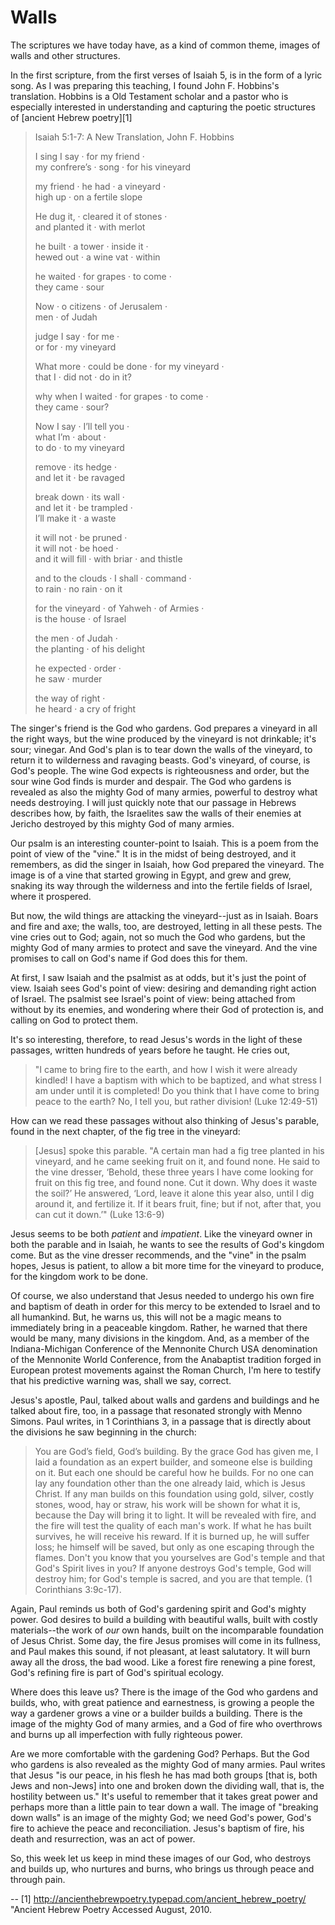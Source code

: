 # Walls #

The scriptures we have today have, as a kind of common theme, images of walls and other structures.

In the first scripture, from the first verses of Isaiah 5, is in the form of a lyric song. As I was preparing this teaching, I found John F. Hobbins's translation. Hobbins is a Old Testament scholar and a pastor who is especially interested in understanding and capturing the poetic structures of [ancient Hebrew poetry][1] 
 
> Isaiah 5:1-7: A New Translation, John F. Hobbins 
>  
> I sing I say · for my friend ·  
> my confrere’s · song · for his vineyard 
>  
> my friend · he had · a vineyard ·  
> high up · on a fertile slope 
>  
> He dug it, · cleared it of stones ·  
> and planted it · with merlot 
>  
> he built · a tower · inside it ·  
> hewed out · a wine vat · within 
>  
> he waited · for grapes · to come ·  
> they came · sour  
>  
> Now · o citizens · of Jerusalem ·  
> men · of Judah 
>  
> judge I say · for me ·  
> or for · my vineyard 
>  
> What more · could be done · for my vineyard ·  
> that I · did not · do in it? 
>  
> why when I waited · for grapes · to come ·  
> they came · sour?
> 
> Now I say · I’ll tell you ·  
> what I’m · about ·  
> to do · to my vineyard 
>  
> remove · its hedge ·  
> and let it · be ravaged 
>  
> break down · its wall ·  
> and let it · be trampled ·  
> I’ll make it · a waste 
>  
> it will not · be pruned ·  
> it will not · be hoed ·  
> and it will fill · with briar · and thistle 
>  
> and to the clouds · I shall · command ·  
> to rain · no rain · on it  
>  
> for the vineyard · of Yahweh · of Armies ·  
> is the house · of Israel 
>  
> the men · of Judah ·  
> the planting · of his delight 
>  
> he expected · order ·  
> he saw · murder
>  
> the way of right ·  
> he heard · a cry of fright 


The singer's friend is the God who gardens. God prepares a vineyard in all the right ways, but the wine produced by the vineyard is not drinkable; it's sour; vinegar. And God's plan is to tear down the walls of the vineyard, to return it to wilderness and ravaging beasts. God's vineyard, of course, is God's people. The wine God expects is righteousness and order, but the sour wine God finds is murder and despair. The God who gardens is revealed as also the mighty God of many armies, powerful to destroy what needs destroying. I will just quickly note that our passage in Hebrews describes how, by faith, the Israelites saw the walls of their enemies at Jericho destroyed by this mighty God of many armies.

Our psalm is an interesting counter-point to Isaiah. This is a poem from the point of view of the "vine." It is in the midst of being destroyed, and it remembers, as did the singer in Isaiah, how God prepared the vineyard. The image is of a vine that started growing in Egypt, and grew and grew, snaking its way through the wilderness and into the fertile fields of Israel, where it prospered. 

But now, the wild things are attacking the vineyard--just as in Isaiah. Boars and fire and axe; the walls, too, are destroyed, letting in all these pests. The vine cries out to God; again, not so much the God who gardens, but the mighty God of many armies to protect and save the vineyard. And the vine promises to call on God's name if God does this for them. 

At first, I saw Isaiah and the psalmist as at odds, but it's just the point of view. Isaiah sees God's point of view: desiring and demanding right action of Israel. The psalmist see Israel's point of view: being attached from without by its enemies, and wondering where their God of protection is, and calling on God to protect them.

It's so interesting, therefore, to read Jesus's words in the light of these passages, written hundreds of years before he taught. He cries out,

>  "I came to bring fire to the earth, and how I wish it were already kindled! I have a baptism with which to be baptized, and what stress I am under until it is completed! Do you think that I have come to bring peace to the earth? No, I tell you, but rather division! (Luke 12:49-51)

How can we read these passages without also thinking of Jesus's parable, found in the next chapter, of the fig tree in the vineyard:

> [Jesus] spoke this parable. "A certain man had a fig tree planted in his vineyard, and he came seeking fruit on it, and found none. He said to the vine dresser, ‘Behold, these three years I have come looking for fruit on this fig tree, and found none. Cut it down. Why does it waste the soil?’ He answered, ‘Lord, leave it alone this year also, until I dig around it, and fertilize it. If it bears fruit, fine; but if not, after that, you can cut it down.’" (Luke 13:6-9)

Jesus seems to be both _patient_ and _impatient_. Like the vineyard owner in both the parable and in Isaiah, he wants to see the results of God's kingdom come. But as the vine dresser recommends, and the "vine" in the psalm hopes, Jesus is patient, to allow a bit more time for the vineyard to produce, for the kingdom work to be done. 

Of course, we also understand that Jesus needed to undergo his own fire and baptism of death in order for this mercy to be extended to Israel and to all humankind. But, he warns us, this will not be a magic means to immediately bring in a peaceable kingdom. Rather, he warned that there would be many, many divisions in the kingdom. And, as a member of the Indiana-Michigan Conference of the Mennonite Church USA denomination of the Mennonite World Conference, from the Anabaptist tradition forged in European protest movements against the Roman Church, I'm here to testify that his predictive warning was, shall we say, correct.

Jesus's apostle, Paul, talked about walls and gardens and buildings and he talked about fire, too, in a passage that resonated strongly with Menno Simons. Paul writes, in 1 Corinthians 3, in a passage that is directly about the divisions he saw beginning in the church:

> You are God’s field, God’s building. By the grace God has given me, I laid a foundation as an expert builder, and someone else is building on it. But each one should be careful how he builds. For no one can lay any foundation other than the one already laid, which is Jesus Christ. If any man builds on this foundation using gold, silver, costly stones, wood, hay or straw, his work will be shown for what it is, because the Day will bring it to light. It will be revealed with fire, and the fire will test the quality of each man's work. If what he has built survives, he will receive his reward. If it is burned up, he will suffer loss; he himself will be saved, but only as one escaping through the flames. Don't you know that you yourselves are God's temple and that God's Spirit lives in you? If anyone destroys God's temple, God will destroy him; for God's temple is sacred, and you are that temple. (1 Corinthians 3:9c-17).

Again, Paul reminds us both of God's gardening spirit and God's mighty power. God desires to build a building with beautiful walls, built with costly materials--the work of _our_ own hands, built on the incomparable foundation of Jesus Christ. Some day, the fire Jesus promises will come in its fullness, and Paul makes this sound, if not pleasant, at least salutatory. It will burn away all the dross, the bad wood. Like a forest fire renewing a pine forest, God's refining fire is part of God's spiritual ecology.

Where does this leave us? There is the image of the God who gardens and builds, who, with great patience and earnestness, is growing a people the way a gardener grows a vine or a builder builds a building. There is the image of the mighty God of many armies, and a God of fire who overthrows and burns up all imperfection with fully righteous power.  

Are we more comfortable with the gardening God? Perhaps. But the God who gardens is also revealed as the mighty God of many armies. Paul writes that Jesus "is our peace, in his flesh he has mad both groups [that is, both Jews and non-Jews] into one and broken down the dividing wall, that is, the hostility between us." It's useful to remember that it takes great power and perhaps more than a little pain to tear down a wall. The image of "breaking down walls" is an image of the mighty God; we need God's power, God's fire to achieve the peace and reconciliation. Jesus's baptism of fire, his death and resurrection, was an act of power.  

So, this week let us keep in mind these images of our God, who destroys and builds up, who nurtures and burns, who brings us through peace and through pain. 

--
 [1] http://ancienthebrewpoetry.typepad.com/ancient_hebrew_poetry/ "Ancient Hebrew Poetry Accessed August, 2010.

